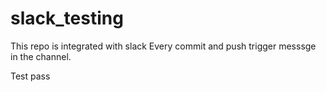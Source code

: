 # slack_testing
This repo is integrated with slack Every commit and push trigger messsge in the channel.

Test pass
